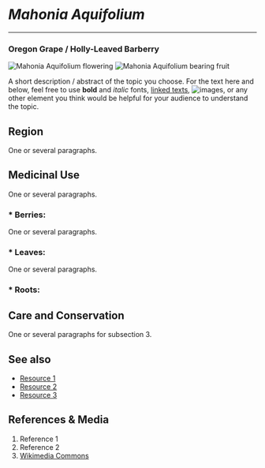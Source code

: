 # *Mahonia Aquifolium*

***

### **Oregon Grape / Holly-Leaved Barberry**

![Mahonia Aquifolium flowering](../img/Mahonia-flower.JPEG)
![Mahonia Aquifolium bearing fruit](../img/Mahonia-fruit.JPEG)

A short description / abstract of the topic you choose. For the text here and below, feel free to use **bold** and *italic* fonts, [linked texts](url),  ![images](url), or any other element you think would be helpful for your audience to understand the topic.


## Region
One or several paragraphs.

## Medicinal Use
One or several paragraphs.
### * Berries:
One or several paragraphs.
### * Leaves:
One or several paragraphs.
### * Roots:

## Care and Conservation
One or several paragraphs for subsection 3.

## See also
- [Resource 1](url)
- [Resource 2](url)
- [Resource 3](url)

## References & Media
1. Reference 1
2. Reference 2
3. [Wikimedia Commons](https://commons.wikimedia.org/wiki/Main_Page)
